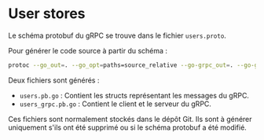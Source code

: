 # User stores

Le schéma protobuf du gRPC se trouve dans le fichier `users.proto`.

Pour générer le code source à partir du schéma :

```bash
protoc --go_out=. --go_opt=paths=source_relative --go-grpc_out=. --go-grpc_opt=paths=source_relative users.proto
```

Deux fichiers sont générés :

* `users.pb.go` : Contient les structs représentant les messages du gRPC.
* `users_grpc.pb.go` : Contient le client et le serveur du gRPC.

Ces fichiers sont normalement stockés dans le dépôt Git.
Ils sont à générer uniquement s'ils ont été supprimé ou si le schéma protobuf a été modifié.